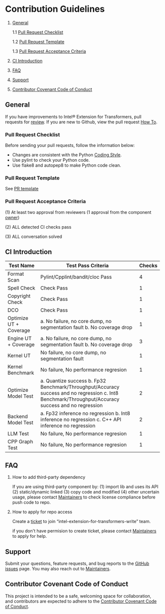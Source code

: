 Contribution Guidelines
=======================

1. [General](#General)

    1.1 [Pull Request Checklist](#pull-request-checklist)

    1.2 [Pull Request Template](#pull-request-template)

    1.3 [Pull Request Acceptance Criteria](#pull-request-acceptance-criteria)

2. [CI Introduction](#ci-introduction)

3. [FAQ](#faq)

4. [Support](#support)

5. [Contributor Covenant Code of Conduct](#contributor-covenant-code-of-conduct)


## General

If you have improvements to Intel® Extension for Transformers, pull requests for
[review](https://github.com/intel/intel-extension-for-transformers/pulls). If you are new to Github, view the pull request [How To](https://help.github.com/articles/using-pull-requests/).


### Pull Request Checklist


Before sending your pull requests, follow the information below:

- Changes are consistent with the Python [Coding Style](https://github.com/google/styleguide/blob/gh-pages/pyguide.md).
- Use pylint to check your Python code.
- Use flake8 and autopep8 to make Python code clean.

### Pull Request Template
See [PR template](../.github/PULL_REQUEST_TEMPLATE/pull_request_template.md)

### Pull Request Acceptance Criteria

(1) At least two approval from reviewers (1 approval from the component [owner](../.github/CODEOWNERS))

(2) ALL detected CI checks pass

(3) ALL conversation solved


## CI Introduction



|     Test Name                 |     Test Pass Criteria                        |     Checks    |
|-------------------------------|-----------------------------------------------|---------------|
|     Format Scan               |     Pylint/Cpplint/bandit/cloc Pass           |     4         |
|     Spell Check               |     Check Pass                                |     1         |
|     Copyright Check           |     Check Pass                                |     1         |
|     DCO                       |     Check Pass                                |     1         |
|     Optimize UT + Coverage    |     a. No failure, no core dump, no segmentation fault b. No coverage drop|     1         |
|     Engine UT + Coverage      |     a. No failure, no core dump, no segmentation fault b. No coverage drop|     3         |
|     Kernel UT                 |     No failure, no core dump, no segmentation fault   |     1         |
|     Kernel Benchmark          |     No failure, No performance regresion              |     1         |
|     Optimize Model Test       |     a. Quantize success  b. Fp32 Benchmark/Throughput/Accuracy success and no regression  c. Int8 Benchmark/Throughput/Accuracy success and no regression|     2         |
|     Backend Model Test        |     a. Fp32 inference no regression   b. Int8 inference no regression  c. C++ API inference no regression|     2         |
|     LLM Test                  |     No failure, No performance regresion      |     1         |
|     CPP Graph Test            |     No failure, No performance regresion      |     1         |


## FAQ


1. How to add third-party dependency
	
    If you are using third-party component by: (1) import lib and uses its API (2) static/dynamic linked (3) copy code and modified (4) other uncertain usage, please contact [Maintainers](inc.maintainers@intel.com) to check license compliance before push code to repo.


2. How to apply for repo access

    Create a [ticket](https://opensource.intel.com/jira/servicedesk/customer/portal/1/create/29) to join “intel-extension-for-transformers-write” team. 

    if you don't have permision to create ticket, please contact [Maintainers](inc.maintainers@intel.com) to apply for help.


## Support

Submit your questions, feature requests, and bug reports to the
[GitHub issues](https://github.com/intel/intel-extension-for-transformers/issues) page. You may also reach out to [Maintainers](inc.maintainers@intel.com).


## Contributor Covenant Code of Conduct

This project is intended to be a safe, welcoming space for collaboration, and contributors are expected to adhere to the [Contributor Covenant Code of Conduct](./CODE_OF_CONDUCT.md).
